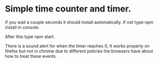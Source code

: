 # Simple time counter and timer.

If you wait a couple seconds it should install automatically. If not type npm install in console.

After this type npm start.

There is a sound alert for when the timer reaches 0, It works properly on firefox but not in chrome due to different policies the browsers have about how to treat these events. 
